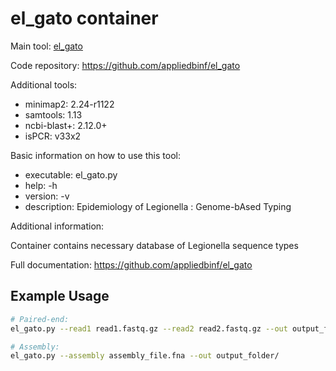 # el_gato container

Main tool: [el_gato](https://github.com/appliedbinf/el_gato)
  
Code repository: https://github.com/appliedbinf/el_gato

Additional tools:
- minimap2: 2.24-r1122
- samtools: 1.13
- ncbi-blast+: 2.12.0+
- isPCR: v33x2

Basic information on how to use this tool:
- executable: el_gato.py
- help: -h
- version: -v
- description: Epidemiology of Legionella : Genome-bAsed Typing

Additional information:

Container contains necessary database of Legionella sequence types
  
Full documentation: https://github.com/appliedbinf/el_gato

## Example Usage

```bash
# Paired-end:
el_gato.py --read1 read1.fastq.gz --read2 read2.fastq.gz --out output_folder/

# Assembly:
el_gato.py --assembly assembly_file.fna --out output_folder/
```